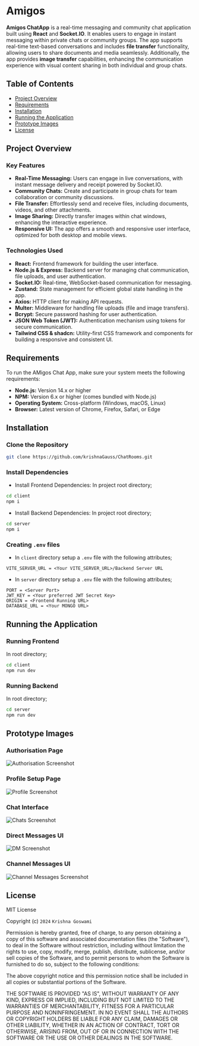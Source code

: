 
# Amigos
**Amigos ChatApp** is a real-time messaging and community chat application built using **React** and **Socket.IO**. It enables users to engage in instant messaging within private chats or community groups. The app supports real-time text-based conversations and includes **file transfer** functionality, allowing users to share documents and media seamlessly. Additionally, the app provides **image transfer** capabilities, enhancing the communication experience with visual content sharing in both individual and group chats.

## Table of Contents

- [Project Overview](#project-overview)
- [Requirements](#requirements)
- [Installation](#installation)
- [Running the Application](#running-the-application)
- [Prototype Images](#prototype-images)
- [License](#license)

## Project Overview

### Key Features
- **Real-Time Messaging:** Users can engage in live conversations, with instant message delivery and receipt powered by Socket.IO.
- **Community Chats:** Create and participate in group chats for team collaboration or community discussions.
- **File Transfer:** Effortlessly send and receive files, including documents, videos, and other attachments.
- **Image Sharing:** Directly transfer images within chat windows, enhancing the interactive experience.
- **Responsive UI:** The app offers a smooth and responsive user interface, optimized for both desktop and mobile views.

### Technologies Used
- **React:** Frontend framework for building the user interface.
- **Node.js & Express:** Backend server for managing chat communication, file uploads, and user authentication.
- **Socket.IO:** Real-time, WebSocket-based communication for messaging.
- **Zustand:** State management for efficient global state handling in the app.
- **Axios:** HTTP client for making API requests.
- **Multer:** Middleware for handling file uploads (file and image transfers).
- **Bcrypt:** Secure password hashing for user authentication.
- **JSON Web Token (JWT):** Authentication mechanism using tokens for secure communication.
- **Tailwind CSS & shadcn:** Utility-first CSS framework and components for building a responsive and consistent UI.

## Requirements
To run the AMigos Chat App, make sure your system meets the following requirements:

- **Node.js:** Version 14.x or higher
- **NPM:** Version 6.x or higher (comes bundled with Node.js)
- **Operating System:** Cross-platform (Windows, macOS, Linux)
- **Browser:** Latest version of Chrome, Firefox, Safari, or Edge

## Installation

### Clone the Repository

```bash
git clone https://github.com/krishnaGauss/ChatRooms.git
```
### Install Dependencies

- Install Frontend Dependencies:
In project root directory;

```bash
cd client
npm i
```

- Install Backend Dependencies:
In project root directory;

```bash
cd server
npm i
```

### Creating `.env` files 
- In `client` directory setup a `.env` file with the following attributes;
```text
VITE_SERVER_URL = <Your VITE_SERVER_URL>/Backend Server URL
```
- In `server` directory setup a `.env` file with the following attributes;
```text
PORT = <Server Port>
JWT_KEY = <Your preferred JWT Secret Key>
ORIGIN = <Frontend Running URL>
DATABASE_URL = <Your MONGO URL>
```

## Running the Application

### Running Frontend 

In root directory; 
```bash
cd client
npm run dev
```
### Running Backend 

In root directory; 
```bash
cd server
npm run dev
```

## Prototype Images

###  Authorisation Page

![Authorisation Screenshot](/assets/Screenshot%20(49).png)

### Profile Setup Page

![Profile Screenshot](/assets/Screenshot%20(54).png)

### Chat Interface

![Chats Screenshot](/assets/Screenshot%20(50).png)

### Direct Messages UI

![DM Screenshot](/assets/Screenshot%20(51).png)

### Channel Messages UI

![Channel Messages Screenshot](/assets/Screenshot%20(52).png)

## License

MIT License

Copyright (c) `2024` `Krishna Goswami`

Permission is hereby granted, free of charge, to any person obtaining a copy
of this software and associated documentation files (the "Software"), to deal
in the Software without restriction, including without limitation the rights
to use, copy, modify, merge, publish, distribute, sublicense, and/or sell
copies of the Software, and to permit persons to whom the Software is
furnished to do so, subject to the following conditions:

The above copyright notice and this permission notice shall be included in all
copies or substantial portions of the Software.

THE SOFTWARE IS PROVIDED "AS IS", WITHOUT WARRANTY OF ANY KIND, EXPRESS OR
IMPLIED, INCLUDING BUT NOT LIMITED TO THE WARRANTIES OF MERCHANTABILITY,
FITNESS FOR A PARTICULAR PURPOSE AND NONINFRINGEMENT. IN NO EVENT SHALL THE
AUTHORS OR COPYRIGHT HOLDERS BE LIABLE FOR ANY CLAIM, DAMAGES OR OTHER
LIABILITY, WHETHER IN AN ACTION OF CONTRACT, TORT OR OTHERWISE, ARISING FROM,
OUT OF OR IN CONNECTION WITH THE SOFTWARE OR THE USE OR OTHER DEALINGS IN THE
SOFTWARE.
